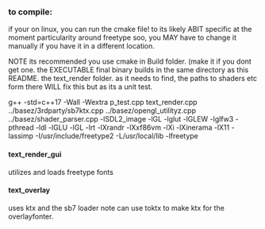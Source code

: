 ### to compile:

if your on linux, you can run the cmake file! to its likely ABIT specific at the moment particularity
 around freetype soo, you MAY have to change it manually if you have it in a different location.

NOTE its recommended you use cmake in Build folder. (make it if you dont get one.
  the EXECUTABLE final binary builds in the same directory as this README.
  the text_render folder. as it needs to find, the paths to shaders etc form there WILL fix this but as its a unit test.


g++ -std=c++17  -Wall -Wextra   p_test.cpp text_render.cpp ../basez/3rdparty/sb7ktx.cpp ../basez/opengl_utilityz.cpp  ../basez/shader_parser.cpp -lSDL2_image -lGL -lglut -lGLEW -lglfw3 -pthread -ldl -lGLU -lGL -lrt -lXrandr -lXxf86vm -lXi -lXinerama -lX11 -lassimp -I/usr/include/freetype2  -L/usr/local/lib -lfreetype


#### text_render_gui
utilizes and loads freetype fonts

#### text_overlay
uses ktx and the sb7 loader
note can use toktx to make ktx for the overlayfonter.
